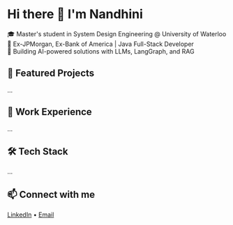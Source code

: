 # Hi there 👋 I'm Nandhini

🎓 Master's student in System Design Engineering @ University of Waterloo  
💼 Ex-JPMorgan, Ex-Bank of America | Java Full-Stack Developer  
🌟 Building AI-powered solutions with LLMs, LangGraph, and RAG

## 🚀 Featured Projects
...

## 💼 Work Experience
...

## 🛠️ Tech Stack
...

## 📫 Connect with me
[LinkedIn](https://www.linkedin.com/in/nandhini-rajasekaran-39286078) • [Email](mailto:mail2nandinirajasekar@gmail.com)


